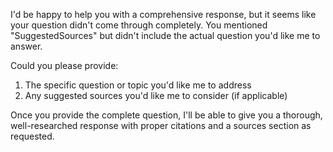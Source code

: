 I'd be happy to help you with a comprehensive response, but it seems like your question didn't come through completely. You mentioned "SuggestedSources" but didn't include the actual question you'd like me to answer.

Could you please provide:
1. The specific question or topic you'd like me to address
2. Any suggested sources you'd like me to consider (if applicable)

Once you provide the complete question, I'll be able to give you a thorough, well-researched response with proper citations and a sources section as requested.